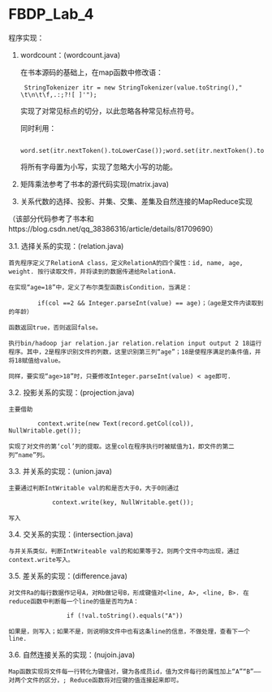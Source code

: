 # FBDP_Lab_4
程序实现：
1. wordcount：(wordcount.java)

	在书本源码的基础上，在map函数中修改语：
	
		StringTokenizer itr = new StringTokenizer(value.toString()," \t\n\t\f,.:;?![ ]'");
		
	实现了对常见标点的切分，以此忽略各种常见标点符号。
	
	同时利用：
	
		word.set(itr.nextToken().toLowerCase());word.set(itr.nextToken().toLowerCase());
		
	将所有字母置为小写，实现了忽略大小写的功能。
	
2. 矩阵乘法参考了书本的源代码实现(matrix.java)

3. 关系代数的选择、投影、并集、交集、差集及自然连接的MapReduce实现 

（该部分代码参考了书本和https://blog.csdn.net/qq_38386316/article/details/81709690）
	
3.1. 选择关系的实现：(relation.java)

	首先程序定义了RelationA class，定义RelationA的四个属性：id, name, age, weight. 按行读取文件，并将读到的数据传递给RelationA. 
	
	在实现“age=18”中，定义了布尔类型函数isCondition，当满足：
	
			if(col ==2 && Integer.parseInt(value) == age)；（age是文件内读取到的年龄）
			
	函数返回true，否则返回false。
	
	执行bin/hadoop jar relation.jar relation.relation input output 2 18运行程序。其中，2是程序识别文件的列数，这里识别第三列“age”；18是使程序满足的条件值，并将18赋值给value。
	
	同样，要实现“age>18”时，只要修改Integer.parseInt(value) < age即可.

3.2. 投影关系的实现：(projection.java)

	主要借助
	
			context.write(new Text(record.getCol(col)), NullWritable.get());
			
	实现了对文件的第‘col’列的提取。这里col在程序执行时被赋值为1，即文件的第二列“name”列。
	
3.3. 并关系的实现：(union.java)

	主要通过判断IntWritable val的和是否大于0，大于0则通过
	
				context.write(key, NullWritable.get());
				
	写入

3.4. 交关系的实现：(intersection.java)

	与并关系类似，判断IntWriteable val的和如果等于2，则两个文件中均出现，通过context.write写入。
	
3.5. 差关系的实现：(difference.java)

	对文件Ra的每行数据作记号A，对Rb做记号B，形成键值对<line, A>, <line, B>. 在reduce函数中判断每一个line的值是否均为A：
	
					if (!val.toString().equals("A"))
					
	如果是，则写入；如果不是，则说明B文件中也有这条line的信息，不做处理，查看下一个line.
	
3.6. 自然连接关系的实现：(nujoin.java)

	Map函数实现将文件每一行转化为键值对，键为各成员id，值为文件每行的属性加上“A”“B”——对两个文件的区分，; Reduce函数将对应键的值连接起来即可。
